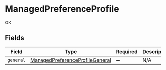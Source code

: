 # ManagedPreferenceProfile

OK


## Fields

| Field                                                                                     | Type                                                                                      | Required                                                                                  | Description                                                                               |
| ----------------------------------------------------------------------------------------- | ----------------------------------------------------------------------------------------- | ----------------------------------------------------------------------------------------- | ----------------------------------------------------------------------------------------- |
| `general`                                                                                 | [ManagedPreferenceProfileGeneral](../../models/shared/managedpreferenceprofilegeneral.md) | :heavy_minus_sign:                                                                        | N/A                                                                                       |
